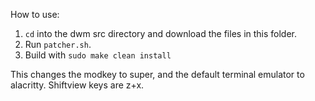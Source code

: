 How to use:

1. `cd` into the dwm src directory and download the files in this folder.
2. Run `patcher.sh`.
3. Build with `sudo make clean install` 

This changes the modkey to super, and the default terminal emulator to alacritty. Shiftview keys are z+x.

